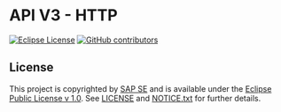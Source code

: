 # API V3 - HTTP

[![Eclipse License](http://img.shields.io/badge/license-Eclipse-brightgreen.svg)](LICENSE)
[![GitHub contributors](https://img.shields.io/github/contributors/dirigiblelabs/api-v3-http.svg)](https://github.com/dirigiblelabs/api-v3-http/graphs/contributors)

## License

This project is copyrighted by [SAP SE](http://www.sap.com/) and is available under the [Eclipse Public License v 1.0](https://www.eclipse.org/legal/epl-v10.html). See [LICENSE](LICENSE) and [NOTICE.txt](NOTICE.txt) for further details.
